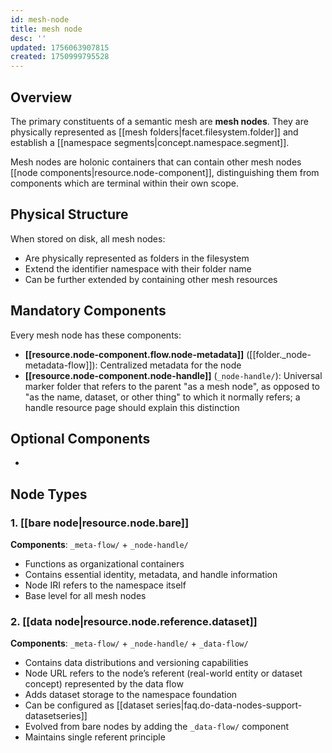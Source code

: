 ```yaml
---
id: mesh-node
title: mesh node
desc: ''
updated: 1756063907815
created: 1750999795528
---
```


## Overview

The primary constituents of a semantic mesh are **mesh nodes**. They are physically represented as [[mesh folders|facet.filesystem.folder]] and establish a [[namespace segments|concept.namespace.segment]].

Mesh nodes are holonic containers that can contain other mesh nodes [[node components|resource.node-component]], distinguishing them from components which are terminal within their own scope.

## Physical Structure

When stored on disk, all mesh nodes:
- Are physically represented as folders in the filesystem
- Extend the identifier namespace with their folder name
- Can be further extended by containing other mesh resources

## Mandatory Components

Every mesh node has these components:

- **[[resource.node-component.flow.node-metadata]]** ([[folder._node-metadata-flow]]): Centralized metadata for the node
- **[[resource.node-component.node-handle]]** (`_node-handle/`): Universal marker folder that refers to the parent "as a mesh node", as opposed to "as the name, dataset, or other thing" to which it normally refers; a handle resource page should explain this distinction

## Optional Components

- 

## Node Types

### 1. [[bare node|resource.node.bare]]
**Components**: `_meta-flow/` + `_node-handle/`
- Functions as organizational containers
- Contains essential identity, metadata, and handle information
- Node IRI refers to the namespace itself
- Base level for all mesh nodes


### 2. [[data node|resource.node.reference.dataset]]
**Components**: `_meta-flow/` + `_node-handle/` + `_data-flow/`
- Contains data distributions and versioning capabilities
- Node URL refers to the node’s referent (real-world entity or dataset concept) represented by the data flow
- Adds dataset storage to the namespace foundation
- Can be configured as [[dataset series|faq.do-data-nodes-support-datasetseries]]
- Evolved from bare nodes by adding the `_data-flow/` component
- Maintains single referent principle
